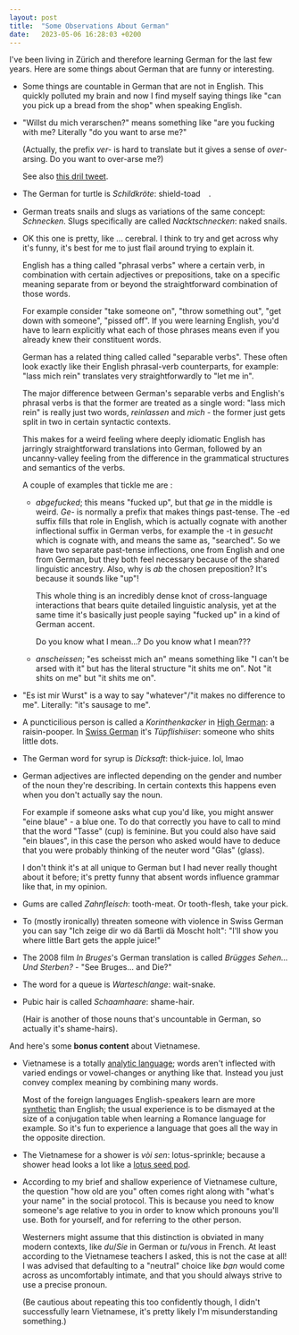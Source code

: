 ```yaml
---
layout: post
title:  "Some Observations About German"
date:   2023-05-06 16:28:03 +0200
---
```


I've been living in Zürich and therefore learning German for the last few years.
Here are some things about German that are funny or interesting.

- Some things are countable in German that are not in English. This quickly
  polluted my brain and now I find myself saying things like "can you pick up a
  bread from the shop" when speaking English.

- "Willst du mich verarschen?" means something like "are you fucking with me?
  Literally "do you want to arse me?" 

  (Actually, the prefix _ver-_ is hard to translate but it gives a sense of
  _over_-arsing. Do you want to over-arse me?)

  See also [this dril
  tweet](https://twitter.com/dril/status/539099548548079617?t=yORZJ7flC62K_LMkXdF7WA&s=19).

- The German for turtle is _Schildkröte_: shield-toad <span style="font-family: 'Noto Color Emoji', 'Apple Color Emoji', 'Segoe UI Emoji', 'Segoe UI Symbol', 'Android Emoji', 'EmojiSymbols';">🐢</span>.

- German treats snails and slugs as variations of the same concept: _Schnecken_.
  Slugs specifically are called _Nacktschnecken_: naked snails.

- OK this one is pretty, like ... cerebral. I think to try and get across why
  it's funny, it's best for me to just flail around trying to explain it.

  English has a thing called "phrasal verbs" where a certain verb, in
  combination with certain adjectives or prepositions, take on a specific
  meaning separate from or beyond the straightforward combination of those
  words.

  For example consider "take someone on", "throw something out", "get down with
  someone", "pissed off". If you were learning English, you'd have to learn
  explicitly what each of those phrases means even if you already knew their
  constituent words.

  German has a related thing called called "separable verbs". These often look
  exactly like their English phrasal-verb counterparts, for example: "lass mich
  rein" translates very straightforwardly to "let me in".

  The major difference between German's separable verbs and English's phrasal
  verbs is that the former are treated as a single word: "lass mich rein" is
  really just two words, _reinlassen_ and _mich_ - the former just gets split in
  two in certain syntactic contexts.

  This makes for a weird feeling where deeply idiomatic English has jarringly
  straightforward translations into German, followed by an uncanny-valley
  feeling from the difference in the grammatical structures and semantics of the
  verbs.

  A couple of examples that tickle me are :

   - _abgefucked_; this means "fucked up", but that _ge_ in the middle is weird.
     _Ge-_ is normally a prefix that makes things past-tense. The -ed suffix
     fills that role in English, which is actually cognate with another
     inflectional suffix in German verbs, for example the -t in _gesucht_ which
     is cognate with, and means the same as, "searched". So we have two
     separate past-tense inflections, one from English and one from German, but
     they both feel necessary because of the shared linguistic ancestry. Also,
     why is _ab_ the chosen preposition? It's because it sounds like "up"! 
     
     This whole thing is an incredibly dense knot of cross-language interactions
     that bears quite detailed linguistic analysis, yet at the same time it's
     basically just people saying "fucked up" in a kind of German accent.

     Do you know what I mean...? Do you know what I mean???
    
   - _anscheissen_; "es scheisst mich an" means something like "I can't be arsed
     with it" but has the literal structure "it shits me on". Not "it shits on
     me" but "it shits me on".

- "Es ist mir Wurst" is a way to say "whatever"/"it makes no difference to me".
  Literally: "it's sausage to me".

- A puncticilious person is called a _Korinthenkacker_ in [High
  German](https://en.wikipedia.org/wiki/Standard_German): a raisin-pooper. In
  [Swiss German](https://en.wikipedia.org/wiki/Swiss_German) it's
  _Tüpflishiiser_: someone who shits little dots.

- The German word for syrup is _Dicksaft_: thick-juice. lol, lmao

- German adjectives are inflected depending on the gender and number of the noun
  they're describing. In certain contexts this happens even when you don't
  actually say the noun. 
  
  For example if someone asks what cup you'd like, you might answer "eine blaue"
  \- a blue one. To do that correctly you have to call to mind that the word
  "Tasse" (cup) is feminine. But you could also have said "ein blaues", in this
  case the person who asked would have to deduce that you were probably thinking
  of the neuter word "Glas" (glass).

  I don't think it's at all unique to German but I had never really thought
  about it before; it's pretty funny that absent words influence grammar like
  that, in my opinion.

- Gums are called _Zahnfleisch_: tooth-meat. Or tooth-flesh, take your pick.

- To (mostly ironically) threaten someone with violence in Swiss German you can
  say "Ich zeige dir wo dä Bartli dä Moscht holt": "I'll show you where little
  Bart gets the apple juice!"

- The 2008 film _In Bruges_'s German translation is called _Brügges Sehen... Und
  Sterben?_ - "See Bruges... and Die?"

- The word for a queue is _Warteschlange_: wait-snake.

- Pubic hair is called _Schaamhaare_: shame-hair.

  (Hair is another of those nouns that's uncountable in German, so actually it's
  shame-hairs).
  
And here's some **bonus content** about Vietnamese.

- Vietnamese is a totally [analytic
  language](https://en.wikipedia.org/wiki/Analytic_language); words aren't
  inflected with varied endings or vowel-changes or anything like that. Instead
  you just convey complex meaning by combining many words.

  Most of the foreign languages English-speakers learn are more
  [synthetic](https://en.wikipedia.org/wiki/Synthetic_language) than English;
  the usual experience is to be dismayed at the size of a conjugation table when
  learning a Romance language for example. So it's fun to experience a language
  that goes all the way in the opposite direction.

- The Vietnamese for a shower is _vòi sen_: lotus-sprinkle; because a shower
  head looks a lot like a [lotus seed
  pod](https://upload.wikimedia.org/wikipedia/commons/thumb/c/c8/Lotus_seed_pod.jpg/450px-Lotus_seed_pod.jpg?20200526035413).

- According to my brief and shallow experience of Vietnamese culture, the
  question "how old are you" often comes right along with "what's your name" in
  the social protocol. This is because you need to know someone's age relative
  to you in order to know which pronouns you'll use. Both for yourself, and for
  referring to the other person.

  Westerners might assume that this distinction is obviated in many modern
  contexts, like _du_/_Sie_ in German or _tu_/_vous_ in French. At least
  according to the Vietnamese teachers I asked, this is not the case at all! I
  was advised that defaulting to a "neutral" choice like *bạn*  would come
  across as uncomfortably intimate, and that you should always strive to use 
  a precise pronoun.

  (Be cautious about repeating this too confidently though, I didn't
  successfully learn Vietnamese, it's pretty likely I'm misunderstanding
  something.)